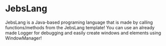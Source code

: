 # JebsLang
JebsLang is a Java-based programing language that is made by calling functions/methods from the JebsLang template! You can use an already made Logger for debugging and easily create windows and elements using WindowManager!
